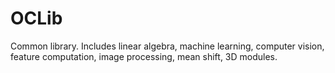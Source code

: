 # OCLib
Common library. Includes linear algebra, machine learning, computer vision, feature computation, image processing, mean shift, 3D modules.
